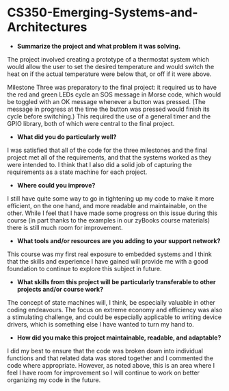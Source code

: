 # CS350-Emerging-Systems-and-Architectures

- **Summarize the project and what problem it was solving.**

The project involved creating a prototype of a thermostat system which would allow the user to set the desired temperature and would switch the heat on if the actual temperature were below that, or off if it were above.

Milestone Three was preparatory to the final project: it required us to have the red and green LEDs cycle an SOS message in Morse code, which would be toggled with an OK message whenever a button was pressed. (The message in progress at the time the button was pressed would finish its cycle before switching.) This required the use of a general timer and the GPIO library, both of which were central to the final project.

- **What did you do particularly well?**

I was satisfied that all of the code for the three milestones and the final project met all of the requirements, and that the systems worked as they were intended to. I think that I also did a solid job of capturing the requirements as a state machine for each project.

- **Where could you improve?**

I still have quite some way to go in tightening up my code to make it more efficient, on the one hand, and more readable and maintainable, on the other. While I feel that I have made some progress on this issue during this course (in part thanks to the examples in our zyBooks course materials) there is still much room for improvement.

- **What tools and/or resources are you adding to your support network?**

This course was my first real exposure to embedded systems and I think that the skills and experience I have gained will provide me with a good foundation to continue to explore this subject in future.

- **What skills from this project will be particularly transferable to other projects and/or course work?**

The concept of state machines will, I think, be especially valuable in other coding endeavours. The focus on extreme economy and efficiency was also a stimulating challenge, and could be especially applicable to writing device drivers, which is something else I have wanted to turn my hand to. 

- **How did you make this project maintainable, readable, and adaptable?**

I did my best to ensure that the code was broken down into individual functions and that related data was stored together and I commented the code where appropriate. However, as noted above, this is an area where I feel I have room for improvement so I will continue to work on better organizing my code in the future.
